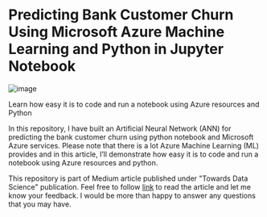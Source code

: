 # Predicting Bank Customer Churn Using Microsoft Azure Machine Learning and Python in Jupyter Notebook
![image](https://github.com/semicolon123/Customer-churn/assets/38205880/2ddaeb22-4e15-4b50-ad14-e078551102fe)

Learn how easy it is to code and run a notebook using Azure resources and Python

In this repository, I have built an Artificial Neural Network (ANN) for predicting the bank customer churn using python notebook and Microsoft Azure services. Please note that there is a lot Azure Machine Learning (ML) provides and in this article, I’ll demonstrate how easy it is to code and run a notebook using Azure resources and python.

This repository is part of Medium article published under "Towards Data Science" publication. Feel free to follow <a href="https://towardsdatascience.com/predicting-bank-customer-churn-using-microsoft-azure-machine-learning-python-in-jupyter-notebook-cbac39e3012a" target="_blank">link</a> to read the article and let me know your feedback. I would be more than happy to answer any questions that you may have. 

